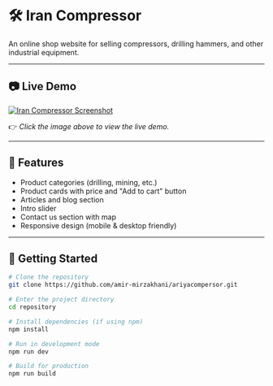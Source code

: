# 🛠️ Iran Compressor

An online shop website for selling compressors, drilling hammers, and other industrial equipment.  

---

## 📷 Live Demo  
[![Iran Compressor Screenshot](./assets/screenshot.jpeg)](https://amir-mirzakhani.github.io/ariyacompersor/)

👉 *Click the image above to view the live demo.*

---

## 📌 Features
- Product categories (drilling, mining, etc.)
- Product cards with price and "Add to cart" button
- Articles and blog section
- Intro slider
- Contact us section with map
- Responsive design (mobile & desktop friendly)

---

## 🚀 Getting Started

```bash
# Clone the repository
git clone https://github.com/amir-mirzakhani/ariyacompersor.git

# Enter the project directory
cd repository

# Install dependencies (if using npm)
npm install

# Run in development mode
npm run dev

# Build for production
npm run build
